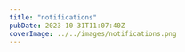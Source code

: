 ```yaml
---
title: "notifications"
pubDate: 2023-10-31T11:07:40Z
coverImage: ../../images/notifications.png
---
```

